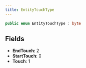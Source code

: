 ```yaml
---
title: EntityTouchType
---
```


```csharp
public enum EntityTouchType : byte
```

## Fields

- **EndTouch**: 2
- **StartTouch**: 0
- **Touch**: 1

